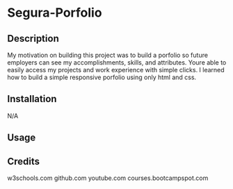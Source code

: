 # Segura-Porfolio

## Description

My motivation on building this project was to build a porfolio so future employers 
can see my accomplishments, skills, and attributes.
Youre able to easily access my projects and work experience with simple clicks.
I learned how to build a simple responsive porfolio using only html and css.


## Installation

N/A

## Usage


## Credits

w3schools.com
github.com
youtube.com
courses.bootcampspot.com
